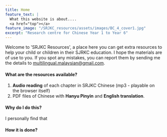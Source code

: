 ```yaml
---
title: Home
feature_text: |
  What this website is about....
  <a href="top"></a>
feature_image: "/SRJKC_resources/assets/images/BC_4_cover1.jpg"
excerpt: "Research centre for Chinese Year 1 to Year 6"
---
```


Welcome to 'SRJKC Resources', a place here you can get extra resources to help your child or children in their SJRKC education. I hope the materials are of use to you. If you spot any mistakes, you can report them by sending me the details to multilingual.malaysian@gmail.com.

#### What are the resources available?
1. **Audio reading** of each chapter in SRJKC Chinese (mp3 - playable on the browser itself)
2. PDF files of Chinese with **Hanyu Pinyin** and **English translation**.

#### Why do I do this?
I personally find that 

#### How it is done?


